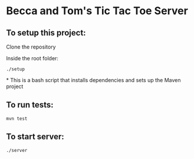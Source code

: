 # Becca and Tom's Tic Tac Toe Server

## To setup this project:
Clone the repository

Inside the root folder:

`./setup`

\* This is a bash script that installs dependencies and sets up the Maven project

## To run tests:
`mvn test`

## To start server:
`./server`
